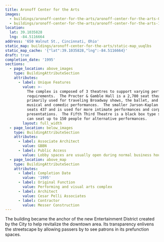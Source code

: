 ```yaml
---
title: Aronoff Center for the Arts
images:
  - buildings/aronoff-center-for-the-arts/aronoff-center-for-the-arts-0_su0hlk
  - buildings/aronoff-center-for-the-arts/aronoff-center-for-the-arts-1_u2afad
location:
  lat: 39.1035828
  lng: -84.5116664
address: '650 Walnut St., Cincinnati, Ohio'
static_map: buildings/aronoff-center-for-the-arts/static-map_uuqlbs
static_map_cache: '{"lat":39.1035828,"lng":-84.5116664}'
draft: true
completion_date: '1995'
sections:
  - page_location: above_images
    type: BuildingAttributeSection
    attributes:
      - label: Unique Features
        value: >-
          The complex is composed of 3 theatres to support varying performance
          requirements.  The Procter & Gamble Hall is a 2,700 seat theatre
          primarily used for traveling Broadway shows, the ballet, and other
          musical and comedic performances.  The smaller Jarson-Kaplan Theatre
          seats 437 and is used for more intimate performances and corporate
          presentations.  The Fifth Third Theatre is a black box type space that
          can seat up to 150 people for alternative performances.
        layout: full_width
  - page_location: below_images
    type: BuildingAttributeSection
    attributes:
      - label: Associate Architect
        value: GBBN
      - label: Public Access
        value: Lobby spaces are usually open during normal business hours.
  - page_location: above_map
    type: BuildingAttributeSection
    attributes:
      - label: Completion Date
        value: '1995'
      - label: Original Function
        value: Performing and visual arts complex
      - label: Architect
        value: Cesar Pelli Associates
      - label: Contractor
        value: Messer Construction
---
```


The building became the anchor of the new Entertainment District created by the City to help revitalize the downtown area. Its transparency enlivens the streetscape by allowing passers by to see patrons in its prefunction spaces.

